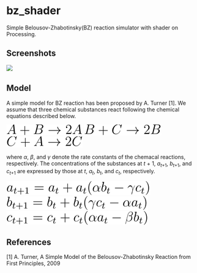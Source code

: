 # bz_shader
Simple Belousov-Zhabotinsky(BZ) reaction simulator with shader on Processing.

## Screenshots
<img src = "img/example/example.gif" width = "300">

## Model
A simple model for BZ reaction has been proposed by A. Turner [1]. We assume that three chemical substances react following the chemical equations described below.

<img src = "img/eq/eq_01.svg">

<img src = "img/eq/eq_02.svg">

<img src = "img/eq/eq_03.svg">

where _α_, _β_, and _γ_ denote the rate constants of the chemacal reactions, respectively. The concentrations of the substances at _t_ + 1, _a_<sub>_t_+1</sub>, _b_<sub>_t_+1</sub>, and _c_<sub>_t_+1</sub> are expressed by those at _t_, _a_<sub>_t_</sub>, _b_<sub>_t_</sub>, and _c_<sub>_t_</sub>, respectively.

<img src = "img/eq/eq_04.svg">

<img src = "img/eq/eq_05.svg">

<img src = "img/eq/eq_06.svg">


## References
[1] A. Turner, A Simple Model of the Belousov-Zhabotinsky Reaction from First Principles, 2009
